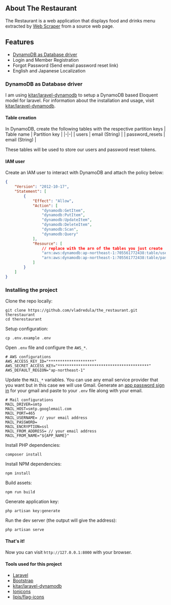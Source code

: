 ## About The Restaurant

The Restaurant is a web application that displays food and drinks menu extracted by [Web Scraper](https://github.com/vladredula/web_scraper) from a source web page.


## Features

- [DynamoDB as Database driver](#dynamodb-as-database-driver)
- Login and Member Registration
- Forgot Password (Send email password reset link)
- English and Japanese Localization

### DynamoDB as Database driver
I am using [kitar/laravel-dynamodb](https://github.com/kitar/laravel-dynamodb) to setup a DynamoDB based Eloquent model for laravel. For information about the installation and usage, visit [kitar/laravel-dynamodb](https://github.com/kitar/laravel-dynamodb#installation).

#### Table creation
In DynamoDB, create the following tables with the respective partition keys
| Table name | Partition key |
|-|-|
| users | email (String) |
| password_resets | email (String) |

These tables will be used to store our users and password reset tokens.

#### IAM user

Create an IAM user to interact with DynamoDB and attach the policy below:

```json
{
    "Version": "2012-10-17",
    "Statement": [
        {
            "Effect": "Allow",
            "Action": [
                "dynamodb:GetItem",
                "dynamodb:PutItem",
                "dynamodb:UpdateItem",
                "dynamodb:DeleteItem",
                "dynamodb:Scan",
                "dynamodb:Query"
            ],
            "Resource": [
                // replace with the arn of the tables you just create
                "arn:aws:dynamodb:ap-northeast-1:705561772438:table/users",
                "arn:aws:dynamodb:ap-northeast-1:705561772438:table/password_resets",
            ]
        }
    ]
}
```

### Installing the project

Clone the repo locally:

```
git clone https://github.com/vladredula/the_restaurant.git therestaurant
cd therestaurant
```

Setup configuration:

```
cp .env.example .env
```

Open `.env` file and configure the `AWS_*`.

```
# AWS configurations
AWS_ACCESS_KEY_ID="********************"
AWS_SECRET_ACCESS_KEY="****************************************"
AWS_DEFAULT_REGION="ap-northeast-1" 
```

Update the `MAIL_*` variables. You can use any email service provider that you want but in this case we will use Gmail. Generate an [app password sign in](https://support.google.com/mail/answer/185833?hl=en) for your gmail and paste to your `.env` file along with your email. 
```
# Mail configurations
MAIL_DRIVER=smtp
MAIL_HOST=smtp.googlemail.com
MAIL_PORT=465
MAIL_USERNAME= // your email address
MAIL_PASSWORD= 
MAIL_ENCRYPTION=ssl
MAIL_FROM_ADDRESS= // your email address
MAIL_FROM_NAME="${APP_NAME}"
```

Install PHP dependencies:

```
composer install
```

Install NPM dependencies:

```
npm install
```

Build assets:

```
npm run build
```

Generate application key:

```
php artisan key:generate
```

Run the dev server (the output will give the address):

```
php artisan serve
```

#### That's it!
Now you can visit `http://127.0.0.1:8000` with your browser.

#### Tools used for this project
- [Laravel](https://laravel.com/)
- [Bootstrap](https://getbootstrap.com/)
- [kitar/laravel-dynamodb](https://github.com/kitar/laravel-dynamodb)
- [Ionicons](https://ionic.io/ionicons)
- [lipis/flag-icons](https://github.com/lipis/flag-icons)